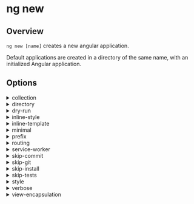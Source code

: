 <!-- Links in /docs/documentation should NOT have `.md` at the end, because they end up in our wiki at release. -->

# ng new

## Overview
`ng new [name]` creates a new angular application.

Default applications are created in a directory of the same name, with an initialized Angular application.

## Options
<details>
  <summary>collection</summary>
  <p>
    <code>--collection</code> (alias: <code>-c</code>) <em>default value: @schematics/angular</em>
  </p>
  <p>
    Schematics collection to use.
  </p>
</details>

<details>
  <summary>directory</summary>
  <p>
    <code>--directory</code> (alias: <code>-dir</code>) <em>default value: dir</em>
  </p>
  <p>
    The directory name to create the app in.
  </p>
</details>

<details>
  <summary>dry-run</summary>
  <p>
    <code>--dry-run</code> (aliases: <code>-d</code> <code>-dryRun</code>) <em>default value: false</em>
  </p>
  <p>
    Run through without making any changes. Will list all files that would have been created when running <code>ng new</code>.
  </p>
</details>

<details>
  <summary>inline-style</summary>
  <p>
    <code>--inline-style</code> (alias: <code>-is</code>) <em>default value: false</em>
  </p>
  <p>
    Specifies if the style will be in the ts file.
  </p>
</details>

<details>
  <summary>inline-template</summary>
  <p>
    <code>--inline-template</code> (alias: <code>-it</code>) <em>default value: false</em>
  </p>
  <p>
    Specifies if the template will be in the ts file.
  </p>
</details>

<details>
  <summary>minimal</summary>
  <p>
    <code>--minimal</code> <em>default value: false</em>
  </p>
  <p>
    Create a minimal app (no test structure, inline styles/templates).
  </p>
</details>

<details>
  <summary>prefix</summary>
  <p>
    <code>--prefix</code> (alias: <code>-p</code>) <em>default value: app</em>
  </p>
  <p>
    The prefix to apply to generated selectors.
  </p>
  <p>
    You can later change the value in <em>.angular-cli.json</em> (<code>apps[0].prefix</code>).
  </p>
</details>

<details>
  <summary>routing</summary>
  <p>
    <code>--routing</code> <em>default value: false</em>
  </p>
  <p>
    Generates a routing module.
  </p>
</details>

<details>
  <summary>service-worker</summary>
  <p>
    <code>--service-worker</code> <em>default value: false</em>
  </p>
  <p>
    Installs the @angular/service-worker.
  </p>
</details>

<details>
  <summary>skip-commit</summary>
  <p>
    <code>--skip-commit</code> (aliases: <code>-sc</code> <code>-skipCommit</code>) <em>default value: false</em>
  </p>
  <p>
    Skip committing the first commit to git.
  </p>
</details>

<details>
  <summary>skip-git</summary>
  <p>
    <code>--skip-git</code> (alias: <code>-sg</code>) <em>default value: false</em>
  </p>
  <p>
    Skip initializing a git repository.
  </p>
</details>

<details>
  <summary>skip-install</summary>
  <p>
    <code>--skip-install</code> (aliases: <code>-si</code> <code>-skipInstall</code>) <em>default value: false</em>
  </p>
  <p>
    Skip installing packages.
  </p>
</details>

<details>
  <summary>skip-tests</summary>
  <p>
    <code>--skip-tests (aliases: </code>-st) <em>default value: false</em>
  </p>
  <p>
    Skip creating spec files.
  </p>
  <p>
    Skip including e2e functionality.
  </p>
</details>

<details>
  <summary>style</summary>
  <p>
    <code>--style</code> <em>default value: css</em>
  </p>
  <div>
    The file extension to be used for style files. Possible values:
    <ul>
      <li>css</li>
      <li>scss</li>
      <li>less</li>
      <li>sass</li>
      <li>styl (<code>stylus</code>)</li>
    </ul>
  </div>
  <p>
    You can later change the value in <em>.angular-cli.json</em> (<code>defaults.styleExt</code>).
  </p>
</details>

<details>
  <summary>verbose</summary>
  <p>
    <code>--verbose</code> (aliases: <code>-v</code> <code>-verbose</code>) <em>default value: false</em>
  </p>
  <p>
    Adds more details to output logging.
  </p>
</details>

<details>
  <summary>view-encapsulation</summary>
  <p>
    <code>--view-encapsulation</code>
  </p>
  <div>
    Specifies the view encapsulation strategy. Possible values:
    <ul>
      <li>Emulated</li>
      <li>Native</li>
      <li>None</li>
    </ul>
  </div>
</details>
